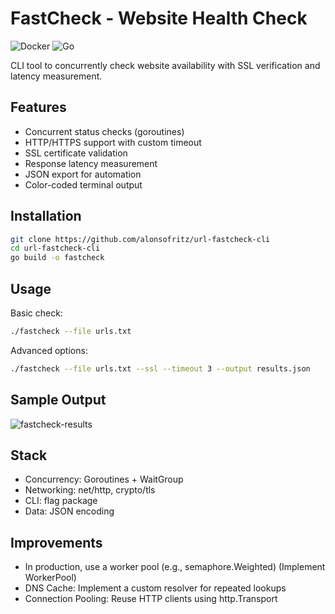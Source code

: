 # FastCheck - Website Health Check

![Docker](https://img.shields.io/badge/Docker-2496ED?style=for-the-badge&logo=docker&logoColor=white) ![Go](https://img.shields.io/badge/Go-00ADD8?style=for-the-badge&logo=go&logoColor=white)

CLI tool to concurrently check website availability with SSL verification and latency measurement.

## Features

- Concurrent status checks (goroutines)
- HTTP/HTTPS support with custom timeout
- SSL certificate validation
- Response latency measurement
- JSON export for automation
- Color-coded terminal output

## Installation

```bash
git clone https://github.com/alonsofritz/url-fastcheck-cli
cd url-fastcheck-cli
go build -o fastcheck
```

## Usage

Basic check:
```bash
./fastcheck --file urls.txt
```

Advanced options:
```bash
./fastcheck --file urls.txt --ssl --timeout 3 --output results.json
```

## Sample Output
![fastcheck-results](https://github.com/user-attachments/assets/76a72040-d9c9-4912-af76-ab393496f586)

## Stack
- Concurrency: Goroutines + WaitGroup
- Networking: net/http, crypto/tls
- CLI: flag package
- Data: JSON encoding


## Improvements
- In production, use a worker pool (e.g., semaphore.Weighted) (Implement WorkerPool)
- DNS Cache: Implement a custom resolver for repeated lookups
- Connection Pooling: Reuse HTTP clients using http.Transport
